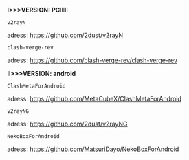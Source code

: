 **Ⅰ>>>VERSION:  PC**ⅡⅢ


	v2rayN
 adress:   https://github.com/2dust/v2rayN

	clash-verge-rev
 adress:	https://github.com/clash-verge-rev/clash-verge-rev

 	
 **Ⅱ>>>VERSION:  android**
 
	ClashMetaForAndroid
 adress:	https://github.com/MetaCubeX/ClashMetaForAndroid

	v2rayNG
 adress:	https://github.com/2dust/v2rayNG

	NekoBoxForAndroid
 adress:	https://github.com/MatsuriDayo/NekoBoxForAndroid
